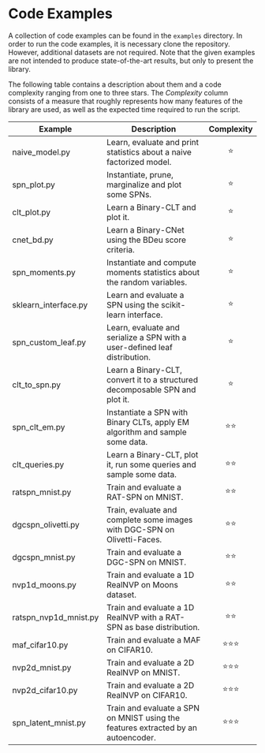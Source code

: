 # Code Examples

A collection of code examples can be found in the `examples` directory.
In order to run the code examples, it is necessary clone the repository.
However, additional datasets are not required.
Note that the given examples are not intended to produce state-of-the-art results,
but only to present the library.

The following table contains a description about them and a code complexity ranging from one to three stars.
The *Complexity* column consists of a measure that roughly represents how many features of the library are used, as well as
the expected time required to run the script.

| Example               | Description                                                                       | Complexity |
|-----------------------|-----------------------------------------------------------------------------------|:----------:|
| naive_model.py        | Learn, evaluate and print statistics about a naive factorized model.              |      ⭐     |      
| spn_plot.py           | Instantiate, prune, marginalize and plot some SPNs.                               |      ⭐     |
| clt_plot.py           | Learn a Binary-CLT and plot it.                                                   |      ⭐     |
| cnet_bd.py            | Learn a Binary-CNet using the BDeu score criteria.                                |      ⭐     |
| spn_moments.py        | Instantiate and compute moments statistics about the random variables.            |      ⭐     |
| sklearn_interface.py  | Learn and evaluate a SPN using the scikit-learn interface.                        |      ⭐     |
| spn_custom_leaf.py    | Learn, evaluate and serialize a SPN with a user-defined leaf distribution.        |      ⭐     |
| clt_to_spn.py         | Learn a Binary-CLT, convert it to a structured decomposable SPN and plot it.      |      ⭐     |
| spn_clt_em.py         | Instantiate a SPN with Binary CLTs, apply EM algorithm and sample some data.      |     ⭐⭐     |
| clt_queries.py        | Learn a Binary-CLT, plot it, run some queries and sample some data.               |     ⭐⭐     |
| ratspn_mnist.py       | Train and evaluate a RAT-SPN on MNIST.                                            |     ⭐⭐     |
| dgcspn_olivetti.py    | Train, evaluate and complete some images with DGC-SPN on Olivetti-Faces.          |     ⭐⭐     |
| dgcspn_mnist.py       | Train and evaluate a DGC-SPN on MNIST.                                            |     ⭐⭐     |
| nvp1d_moons.py        | Train and evaluate a 1D RealNVP on Moons dataset.                                 |     ⭐⭐     |
| ratspn_nvp1d_mnist.py | Train and evaluate a 1D RealNVP with a RAT-SPN as base distribution.              |     ⭐⭐     |
| maf_cifar10.py        | Train and evaluate a MAF on CIFAR10.                                              |     ⭐⭐⭐    |
| nvp2d_mnist.py        | Train and evaluate a 2D RealNVP on MNIST.                                         |     ⭐⭐⭐    |
| nvp2d_cifar10.py      | Train and evaluate a 2D RealNVP on CIFAR10.                                       |     ⭐⭐⭐    |
| spn_latent_mnist.py   | Train and evaluate a SPN on MNIST using the features extracted by an autoencoder. |     ⭐⭐⭐    |
